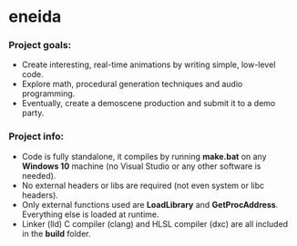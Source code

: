 # eneida

### Project goals:<br />
* Create interesting, real-time animations by writing simple, low-level code.
* Explore math, procedural generation techniques and audio programming.
* Eventually, create a demoscene production and submit it to a demo party.

### Project info:<br />
* Code is fully standalone, it compiles by running **make.bat** on any **Windows 10** machine (no Visual Studio or any other software is needed).
* No external headers or libs are required (not even system or libc headers).
* Only external functions used are **LoadLibrary** and **GetProcAddress**. Everything else is loaded at runtime.
* Linker (lld) C compiler (clang) and HLSL compiler (dxc) are all included in the **build** folder.
